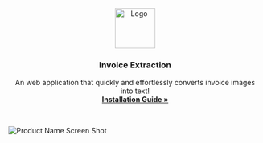 <div align="center">
  <a href="https://github.com/daccuong-uit/invoice_extraction">
    <img src="client/src/assets/logo.svg" alt="Logo" width="80" height="80">
  </a>

  <h3 align="center">Invoice Extraction</h3>

  <p align="center">
    An web application that quickly and effortlessly converts invoice images into text!
    <br />
    <a href="./HOW.md"><strong>Installation Guide »</strong></a>
  </p>
</div>

<br />

![Product Name Screen Shot](client/src/assets/main.png)
